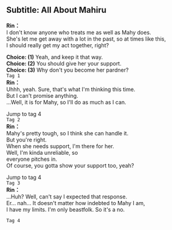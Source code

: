 # 

  
## Subtitle: All About Mahiru
  
**Rin：**  
I don't know anyone who treats me as well as Mahy does.  
She's let me get away with a lot in the past, so at times like this,  
I should really get my act together, right?  
  
**Choice: (1)**  Yeah, and keep it that way.  
**Choice: (2)**  You should give her your support.  
**Choice: (3)**  Why don't you become her pardner?  
`Tag 1`  
**Rin：**  
Uhhh, yeah. Sure, that's what I'm thinking this time.  
But I can't promise anything.  
...Well, it is for Mahy, so I'll do as much as I can.  
  
Jump to tag 4  
`Tag 2`  
**Rin：**  
Mahy's pretty tough, so I think she can handle it.  
But you're right.  
When she needs support, I'm there for her.  
Well, I'm kinda unreliable, so  
everyone pitches in.  
Of course, you gotta show your support too, yeah?  
  
Jump to tag 4  
`Tag 3`  
**Rin：**  
...Huh? Well, can't say I expected that response.  
Er... nah... It doesn't matter how indebted to Mahy I am,  
I have my limits. I'm only beastfolk. So it's a no.  
  
`Tag 4`  
